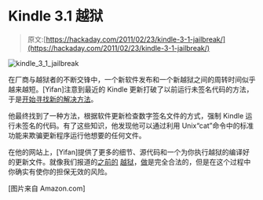 # Kindle 3.1 越狱

> 原文:[https://hackaday.com/2011/02/23/kindle-3-1-jailbreak/](https://hackaday.com/2011/02/23/kindle-3-1-jailbreak/)

![kindle_3_1_jailbreak](../Images/95febcfa8058371508225a9f11139f2d.png "kindle_3_1_jailbreak")

在厂商与越狱者的不断交锋中，一个新软件发布和一个新越狱之间的周转时间似乎越来越短。[Yifan]注意到最近的 Kindle 更新打破了以前运行未签名代码的方法，于是[开始寻找新的解决方法](http://yifan.lu/2011/02/21/kindle-3-1-jailbreak/)。

他最终找到了一种方法，根据软件更新检查数字签名文件的方式，强制 Kindle 运行未签名的代码。有了这些知识，他发现他可以通过利用 Unix“cat”命令中的标准功能来欺骗更新程序运行他想要的任何文件。

在他的网站上，[Yifan]提供了更多的细节、源代码和一个为你执行越狱的编译好的更新文件。就像我们报道的[之前的](http://hackaday.com/2010/08/02/jailbreak-your-apple-products/) [越狱](http://hackaday.com/2010/11/10/permanent-root-exploit-found-for-g2/)，[做](http://hackaday.com/2010/07/28/extra-extra-now-legal-to-jailbreak-iphone/)是完全合法的，但是在这个过程中你确实有使你的担保无效的风险。

[图片来自 Amazon.com]